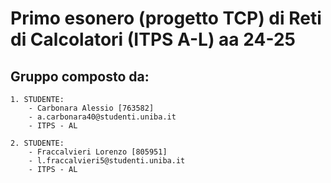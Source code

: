 # Primo esonero (progetto TCP) di Reti di Calcolatori (ITPS A-L) aa 24-25

## Gruppo composto da:
    
    1. STUDENTE:
        - Carbonara Alessio [763582]
        - a.carbonara40@studenti.uniba.it
        - ITPS - AL
    
    2. STUDENTE: 
        - Fraccalvieri Lorenzo [805951]
        - l.fraccalvieri5@studenti.uniba.it
        - ITPS - AL
